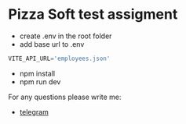 # Pizza Soft test assigment

- create .env in the root folder
- add base url to .env
```js
VITE_API_URL='employees.json'
```
- npm install
- npm run dev


For any questions please write me:
- [telegram](https://t.me/nesterDev)

